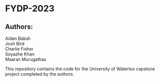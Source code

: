 # FYDP-2023

## Authors:
Aidan Baksh  
Josh Bird  
Charlie Fisher  
Soyazhe Khan  
Maaran Murugathas  

This repository contains the code for the University of Waterloo capstone project completed by the authors.
